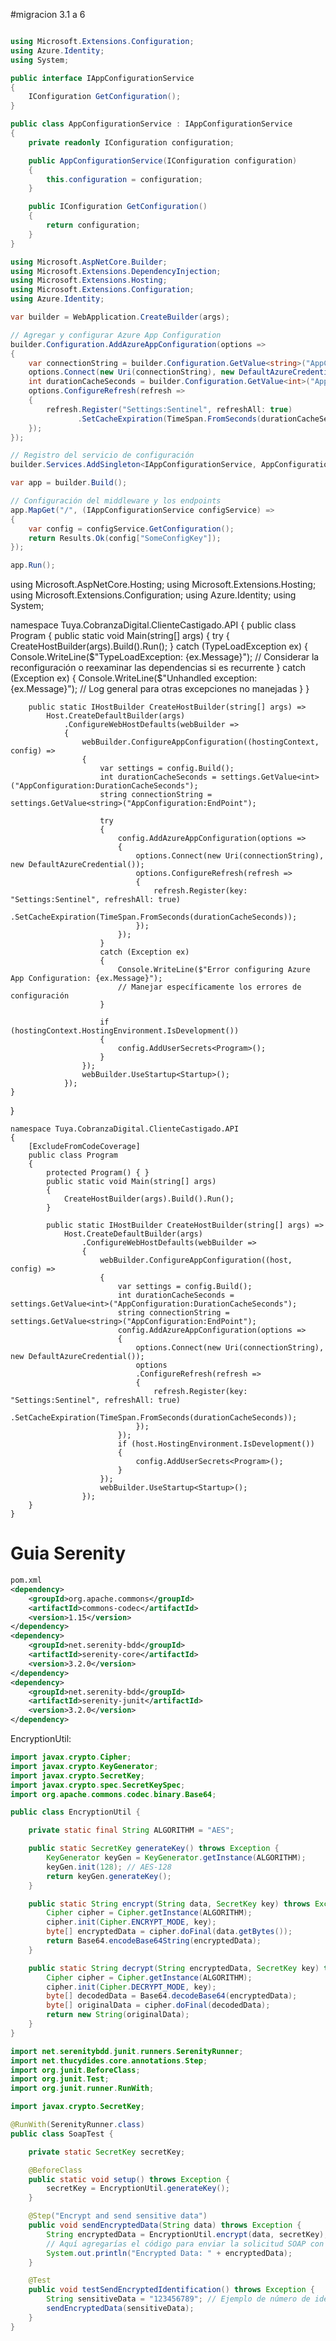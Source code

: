 #migracion 3.1 a 6

```c#

using Microsoft.Extensions.Configuration;
using Azure.Identity;
using System;

public interface IAppConfigurationService
{
    IConfiguration GetConfiguration();
}

public class AppConfigurationService : IAppConfigurationService
{
    private readonly IConfiguration configuration;

    public AppConfigurationService(IConfiguration configuration)
    {
        this.configuration = configuration;
    }

    public IConfiguration GetConfiguration()
    {
        return configuration;
    }
}
```
```c#
using Microsoft.AspNetCore.Builder;
using Microsoft.Extensions.DependencyInjection;
using Microsoft.Extensions.Hosting;
using Microsoft.Extensions.Configuration;
using Azure.Identity;

var builder = WebApplication.CreateBuilder(args);

// Agregar y configurar Azure App Configuration
builder.Configuration.AddAzureAppConfiguration(options =>
{
    var connectionString = builder.Configuration.GetValue<string>("AppConfiguration:EndPoint");
    options.Connect(new Uri(connectionString), new DefaultAzureCredential());
    int durationCacheSeconds = builder.Configuration.GetValue<int>("AppConfiguration:DurationCacheSeconds");
    options.ConfigureRefresh(refresh =>
    {
        refresh.Register("Settings:Sentinel", refreshAll: true)
               .SetCacheExpiration(TimeSpan.FromSeconds(durationCacheSeconds));
    });
});

// Registro del servicio de configuración
builder.Services.AddSingleton<IAppConfigurationService, AppConfigurationService>();

var app = builder.Build();

// Configuración del middleware y los endpoints
app.MapGet("/", (IAppConfigurationService configService) =>
{
    var config = configService.GetConfiguration();
    return Results.Ok(config["SomeConfigKey"]);
});

app.Run();

```


using Microsoft.AspNetCore.Hosting;
using Microsoft.Extensions.Hosting;
using Microsoft.Extensions.Configuration;
using Azure.Identity;
using System;

namespace Tuya.CobranzaDigital.ClienteCastigado.API
{
    public class Program
    {
        public static void Main(string[] args)
        {
            try
            {
                CreateHostBuilder(args).Build().Run();
            }
            catch (TypeLoadException ex)
            {
                Console.WriteLine($"TypeLoadException: {ex.Message}");
                // Considerar la reconfiguración o reexaminar las dependencias si es recurrente
            }
            catch (Exception ex)
            {
                Console.WriteLine($"Unhandled exception: {ex.Message}");
                // Log general para otras excepciones no manejadas
            }
        }

        public static IHostBuilder CreateHostBuilder(string[] args) =>
            Host.CreateDefaultBuilder(args)
                .ConfigureWebHostDefaults(webBuilder =>
                {
                    webBuilder.ConfigureAppConfiguration((hostingContext, config) =>
                    {
                        var settings = config.Build();
                        int durationCacheSeconds = settings.GetValue<int>("AppConfiguration:DurationCacheSeconds");
                        string connectionString = settings.GetValue<string>("AppConfiguration:EndPoint");

                        try
                        {
                            config.AddAzureAppConfiguration(options =>
                            {
                                options.Connect(new Uri(connectionString), new DefaultAzureCredential());
                                options.ConfigureRefresh(refresh =>
                                {
                                    refresh.Register(key: "Settings:Sentinel", refreshAll: true)
                                    .SetCacheExpiration(TimeSpan.FromSeconds(durationCacheSeconds));
                                });
                            });
                        }
                        catch (Exception ex)
                        {
                            Console.WriteLine($"Error configuring Azure App Configuration: {ex.Message}");
                            // Manejar específicamente los errores de configuración
                        }

                        if (hostingContext.HostingEnvironment.IsDevelopment())
                        {
                            config.AddUserSecrets<Program>();
                        }
                    });
                    webBuilder.UseStartup<Startup>();
                });
    }
}

```
namespace Tuya.CobranzaDigital.ClienteCastigado.API
{
    [ExcludeFromCodeCoverage]
    public class Program
    {
        protected Program() { }
        public static void Main(string[] args)
        {
            CreateHostBuilder(args).Build().Run();
        }

        public static IHostBuilder CreateHostBuilder(string[] args) =>
            Host.CreateDefaultBuilder(args)
                .ConfigureWebHostDefaults(webBuilder =>
                {
                    webBuilder.ConfigureAppConfiguration((host, config) =>
                    {
                        var settings = config.Build();
                        int durationCacheSeconds = settings.GetValue<int>("AppConfiguration:DurationCacheSeconds");
                        string connectionString = settings.GetValue<string>("AppConfiguration:EndPoint");
                        config.AddAzureAppConfiguration(options =>
                        {    
                            options.Connect(new Uri(connectionString), new DefaultAzureCredential());
                            options
                            .ConfigureRefresh(refresh =>
                            {
                                refresh.Register(key: "Settings:Sentinel", refreshAll: true)
                                .SetCacheExpiration(TimeSpan.FromSeconds(durationCacheSeconds));
                            });
                        });
                        if (host.HostingEnvironment.IsDevelopment())
                        {
                            config.AddUserSecrets<Program>();
                        }
                    });
                    webBuilder.UseStartup<Startup>();
                });
    }
}
```
# Guia Serenity 
```xml
pom.xml
<dependency>
    <groupId>org.apache.commons</groupId>
    <artifactId>commons-codec</artifactId>
    <version>1.15</version>
</dependency>
<dependency>
    <groupId>net.serenity-bdd</groupId>
    <artifactId>serenity-core</artifactId>
    <version>3.2.0</version>
</dependency>
<dependency>
    <groupId>net.serenity-bdd</groupId>
    <artifactId>serenity-junit</artifactId>
    <version>3.2.0</version>
</dependency>
```
EncryptionUtil:

```Java
import javax.crypto.Cipher;
import javax.crypto.KeyGenerator;
import javax.crypto.SecretKey;
import javax.crypto.spec.SecretKeySpec;
import org.apache.commons.codec.binary.Base64;

public class EncryptionUtil {

    private static final String ALGORITHM = "AES";

    public static SecretKey generateKey() throws Exception {
        KeyGenerator keyGen = KeyGenerator.getInstance(ALGORITHM);
        keyGen.init(128); // AES-128
        return keyGen.generateKey();
    }

    public static String encrypt(String data, SecretKey key) throws Exception {
        Cipher cipher = Cipher.getInstance(ALGORITHM);
        cipher.init(Cipher.ENCRYPT_MODE, key);
        byte[] encryptedData = cipher.doFinal(data.getBytes());
        return Base64.encodeBase64String(encryptedData);
    }

    public static String decrypt(String encryptedData, SecretKey key) throws Exception {
        Cipher cipher = Cipher.getInstance(ALGORITHM);
        cipher.init(Cipher.DECRYPT_MODE, key);
        byte[] decodedData = Base64.decodeBase64(encryptedData);
        byte[] originalData = cipher.doFinal(decodedData);
        return new String(originalData);
    }
}
```

```Java
import net.serenitybdd.junit.runners.SerenityRunner;
import net.thucydides.core.annotations.Step;
import org.junit.BeforeClass;
import org.junit.Test;
import org.junit.runner.RunWith;

import javax.crypto.SecretKey;

@RunWith(SerenityRunner.class)
public class SoapTest {

    private static SecretKey secretKey;

    @BeforeClass
    public static void setup() throws Exception {
        secretKey = EncryptionUtil.generateKey();
    }

    @Step("Encrypt and send sensitive data")
    public void sendEncryptedData(String data) throws Exception {
        String encryptedData = EncryptionUtil.encrypt(data, secretKey);
        // Aquí agregarías el código para enviar la solicitud SOAP con encryptedData
        System.out.println("Encrypted Data: " + encryptedData);
    }

    @Test
    public void testSendEncryptedIdentification() throws Exception {
        String sensitiveData = "123456789"; // Ejemplo de número de identificación
        sendEncryptedData(sensitiveData);
    }
}
```

